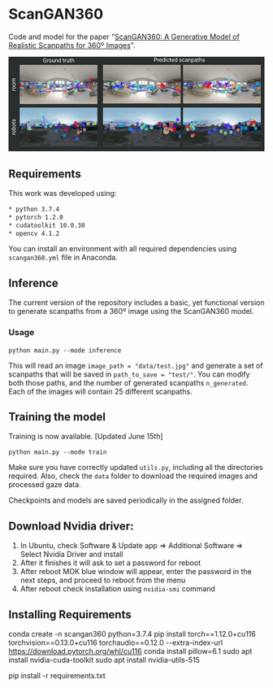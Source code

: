 # ScanGAN360
Code and model for the paper "[ScanGAN360: A Generative Model of Realistic Scanpaths for 360º Images](http://webdiis.unizar.es/~danims/projects/vr-scanpaths.html)".

![Teaser](https://github.com/DaniMS-ZGZ/ScanGAN360/blob/main/img/vr-scanpaths.jpg)

## Requirements
This work was developed using:
```
* python 3.7.4
* pytorch 1.2.0
* cudatoolkit 10.0.30
* opencv 4.1.2
```
You can install an environment with all required dependencies using `scangan360.yml` file in Anaconda. 

## Inference
The current version of the repository includes a basic, yet functional version to generate scanpaths from a 360º image using the ScanGAN360 model.

### Usage
```
python main.py --mode inference 
```

This will read an image `image_path = "data/test.jpg"` and generate a set of scanpaths that will be saved in `path_to_save = "test/"`. You can modify both those paths, and the number of generated scanpaths `n_generated`. Each of the images will contain 25 different scanpaths.

## Training the model
Training is now available. [Updated June 15th]

```
python main.py --mode train 
```

Make sure you have correctly updated `utils.py`, including all the directories required. Also, check the `data` folder to download the required images and processed gaze data.

Checkpoints and models are saved periodically in the assigned folder.


## Download Nvidia driver: 
1. In Ubuntu, check Software & Update app => Additional Software => Select Nvidia Driver and install
2. After it finishes it will ask to set a password for reboot
3. After reboot MOK blue window will appear, enter the password in the next steps, and proceed to reboot from the menu
4. After reboot check installation using `nvidia-smi` command

## Installing Requirements 
conda create -n scangan360 python=3.7.4
pip install torch==1.12.0+cu116 torchvision==0.13.0+cu116 torchaudio==0.12.0 --extra-index-url https://download.pytorch.org/whl/cu116
conda install pillow=6.1
sudo apt install nvidia-cuda-toolkit
sudo apt install nvidia-utils-515 

pip install -r requirements.txt






